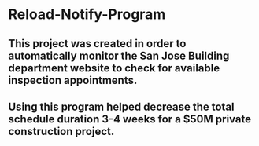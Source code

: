 # Reload-Notify-Program

## This project was created in order to automatically monitor the San Jose Building department website to check for available inspection appointments. 

## Using this program helped decrease the total schedule duration 3-4 weeks for a $50M private construction project.
